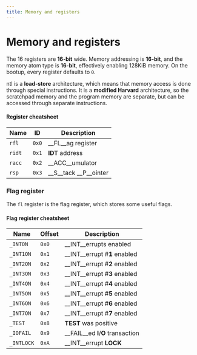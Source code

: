 ```yaml
---
title: Memory and registers
---
```


Memory and registers
=====

The 16 registers are __16-bit__ wide. Memory addressing is __16-bit__, and the memory atom type is __16-bit__, effectively enabling 128KiB memory. On the bootup, every register defaults to `0`.

ntl is a __load-store__ architecture, which means that memory access is done through special instructions. It is a __modified Harvard__ architecture, so the scratchpad memory and the program memory are separate, but can be accessed through separate instructions.

#### Register cheatsheet

| Name   | ID    | Description           |
|--------|-------|-----------------------|
| `rfl`  | `0x0` | __FL__ag register     |
| `ridt` | `0x1` | __IDT__ address       |
| `racc` | `0x2` | __ACC__umulator       |
| `rsp`  | `0x3` | __S__tack __P__ointer |

### Flag register

The `fl` register is the flag register, which stores some useful flags.

#### Flag register cheatsheet

| Name       | Offset | Description                        |
|------------|--------|------------------------------------|
| `_INTON`   | `0x0`  | __INT__errupts enabled             |
| `_INT1ON`  | `0x1`  | __INT__errupt #__1__ enabled       |
| `_INT2ON`  | `0x2`  | __INT__errupt #__2__ enabled       |
| `_INT3ON`  | `0x3`  | __INT__errupt #__3__ enabled       |
| `_INT4ON`  | `0x4`  | __INT__errupt #__4__ enabled       |
| `_INT5ON`  | `0x5`  | __INT__errupt #__5__ enabled       |
| `_INT6ON`  | `0x6`  | __INT__errupt #__6__ enabled       |
| `_INT7ON`  | `0x7`  | __INT__errupt #__7__ enabled       |
| `_TEST`    | `0x8`  | __TEST__ was positive              |
| `_IOFAIL`  | `0x9`  | __FAIL__ed __I__/__O__ transaction |
| `_INTLOCK` | `0xA`  | __INT__errupt __LOCK__             |
